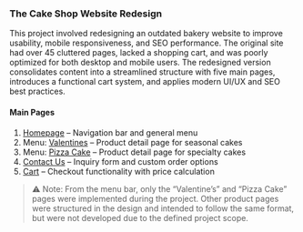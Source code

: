 ### The Cake Shop Website Redesign
This project involved redesigning an outdated bakery website to improve usability, mobile responsiveness, and SEO performance. The original site had over 45 cluttered pages, lacked a shopping cart, and was poorly optimized for both desktop and mobile users. The redesigned version consolidates content into a streamlined structure with five main pages, introduces a functional cart system, and applies modern UI/UX and SEO best practices.
#### Main Pages
1. [Homepage](https://jjennyzs.github.io/cake-website-redesign/index.html) – Navigation bar and general menu
2. Menu: [Valentines](https://jjennyzs.github.io/cake-website-redesign/valentines.html) – Product detail page for seasonal cakes
3. Menu: [Pizza Cake](https://jjennyzs.github.io/cake-website-redesign/pizza-cake.html) – Product detail page for specialty cakes
4. [Contact Us](https://jjennyzs.github.io/cake-website-redesign/contact.html) – Inquiry form and custom order options
5. [Cart](https://jjennyzs.github.io/cake-website-redesign/cart.html) – Checkout functionality with price calculation

> ⚠️ Note: From the menu bar, only the “Valentine’s” and “Pizza Cake” pages were implemented during the project. Other product pages were structured in the design and intended to follow the same format, but were not developed due to the defined project scope.

